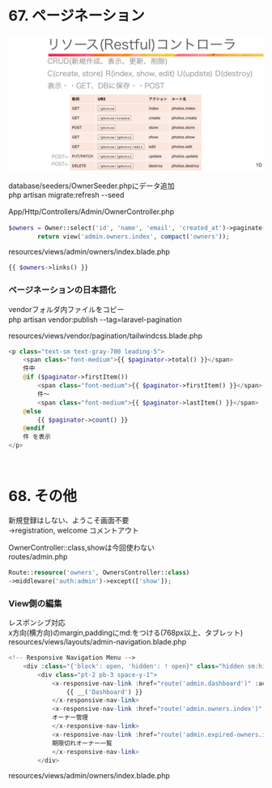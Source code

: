 # 67. ページネーション
![img](public/img/restful.png)

database/seeders/OwnerSeeder.phpにデータ追加  
php artisan migrate:refresh --seed

App/Http/Controllers/Admin/OwnerController.php　　
```php
$owners = Owner::select('id', 'name', 'email', 'created_at')->paginate(3);
        return view('admin.owners.index', compact('owners'));
```

resources/views/admin/owners/index.blade.php
```php
{{ $owners->links() }}
```

### ページネーションの日本語化
vendorフォルダ内ファイルをコピー　　  
php artisan vendor:publish --tag=laravel-pagination　　

resources/views/vendor/pagination/tailwindcss.blade.php
```php
<p class="text-sm text-gray-700 leading-5">
    <span class="font-medium">{{ $paginator->total() }}</span>
    件中
    @if ($paginator->firstItem())
        <span class="font-medium">{{ $paginator->firstItem() }}</span>
        件〜
        <span class="font-medium">{{ $paginator->lastItem() }}</span>
    @else
        {{ $paginator->count() }}
    @endif
    件 を表示
</p>
```
<br>

# 68. その他

新規登録はしない、ようこそ画面不要  
->registration, welcome コメントアウト  

OwnerController::class,showは今回使わない  
routes/admin.php
```php
Route::resource('owners', OwnersController::class)
->middleware('auth:admin')->except(['show']);
```

### View側の編集
レスポンシブ対応  
x方向(横方向)のmargin,paddingにmd:をつける(768px以上、タブレット)  
resources/views/layouts/admin-navigation.blade.php
```php
<!-- Responsive Navigation Menu -->
    <div :class="{'block': open, 'hidden': ! open}" class="hidden sm:hidden">
        <div class="pt-2 pb-3 space-y-1">
            <x-responsive-nav-link :href="route('admin.dashboard')" :active="request()->routeIs('admin.dashboard')">
                {{ __('Dashboard') }}
            </x-responsive-nav-link>
            <x-responsive-nav-link :href="route('admin.owners.index')" :active="request()->routeIs('admin.owners.index')">
            オーナー管理
            </x-responsive-nav-link>
            <x-responsive-nav-link :href="route('admin.expired-owners.index')" :active="request()->routeIs('admin.expired-owners.index')">
            期限切れオーナー一覧
            </x-responsive-nav-link>
        </div>
```

resources/views/admin/owners/index.blade.php